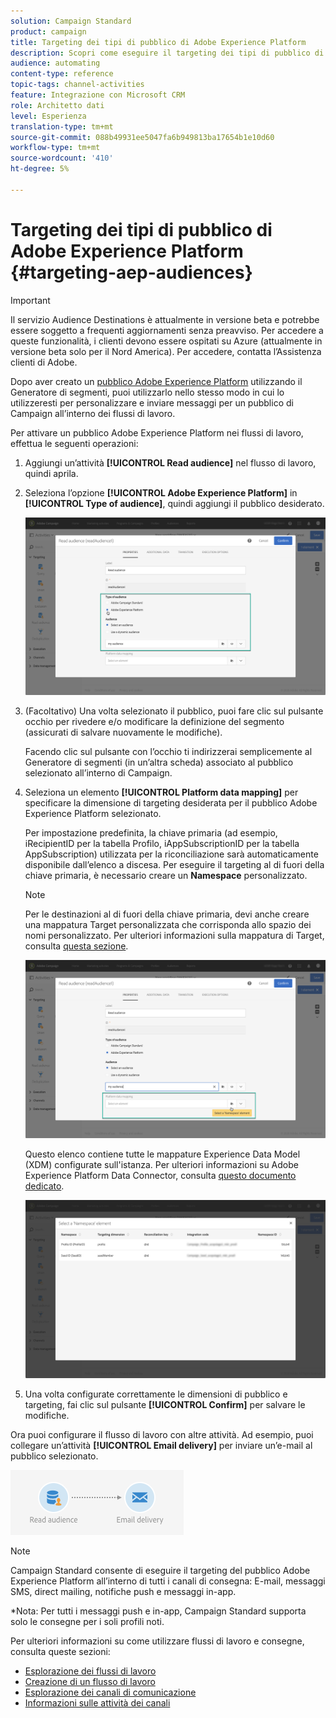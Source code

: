 ```yaml
---
solution: Campaign Standard
product: campaign
title: Targeting dei tipi di pubblico di Adobe Experience Platform
description: Scopri come eseguire il targeting dei tipi di pubblico di Adobe Experience Platform all’interno dei flussi di lavoro.
audience: automating
content-type: reference
topic-tags: channel-activities
feature: Integrazione con Microsoft CRM
role: Architetto dati
level: Esperienza
translation-type: tm+mt
source-git-commit: 088b49931ee5047fa6b949813ba17654b1e10d60
workflow-type: tm+mt
source-wordcount: '410'
ht-degree: 5%

---
```



# Targeting dei tipi di pubblico di Adobe Experience Platform {#targeting-aep-audiences}

>[!IMPORTANT]
>
>Il servizio Audience Destinations è attualmente in versione beta e potrebbe essere soggetto a frequenti aggiornamenti senza preavviso. Per accedere a queste funzionalità, i clienti devono essere ospitati su Azure (attualmente in versione beta solo per il Nord America). Per accedere, contatta l’Assistenza clienti di Adobe.

Dopo aver creato un [pubblico Adobe Experience Platform](../../integrating/using/aep-about-audience-destinations-service.md) utilizzando il Generatore di segmenti, puoi utilizzarlo nello stesso modo in cui lo utilizzeresti per personalizzare e inviare messaggi per un pubblico di Campaign all’interno dei flussi di lavoro.

Per attivare un pubblico Adobe Experience Platform nei flussi di lavoro, effettua le seguenti operazioni:

1. Aggiungi un’attività **[!UICONTROL Read audience]** nel flusso di lavoro, quindi aprila.

1. Seleziona l’opzione **[!UICONTROL Adobe Experience Platform]** in **[!UICONTROL Type of audience]**, quindi aggiungi il pubblico desiderato.

   ![](assets/aep_wkf_readaudience.png)

1. (Facoltativo) Una volta selezionato il pubblico, puoi fare clic sul pulsante occhio per rivedere e/o modificare la definizione del segmento (assicurati di salvare nuovamente le modifiche).

   Facendo clic sul pulsante con l’occhio ti indirizzerai semplicemente al Generatore di segmenti (in un’altra scheda) associato al pubblico selezionato all’interno di Campaign.

1. Seleziona un elemento **[!UICONTROL Platform data mapping]** per specificare la dimensione di targeting desiderata per il pubblico Adobe Experience Platform selezionato.

   Per impostazione predefinita, la chiave primaria (ad esempio, iRecipientID per la tabella Profilo, iAppSubscriptionID per la tabella AppSubscription) utilizzata per la riconciliazione sarà automaticamente disponibile dall’elenco a discesa. Per eseguire il targeting al di fuori della chiave primaria, è necessario creare un **Namespace** personalizzato.

   >[!NOTE]
   >
   >Per le destinazioni al di fuori della chiave primaria, devi anche creare una mappatura Target personalizzata che corrisponda allo spazio dei nomi personalizzato. Per ulteriori informazioni sulla mappatura di Target, consulta [questa sezione](../../administration/using/target-mappings-in-campaign.md).

   ![](assets/aep_wkf_readaudience_namespace.png)

   Questo elenco contiene tutte le mappature Experience Data Model (XDM) configurate sull&#39;istanza. Per ulteriori informazioni su Adobe Experience Platform Data Connector, consulta [questo documento dedicato](../../integrating/using/aep-about-data-connector.md).

   ![](assets/aep_wkf_readaudience_namespace2.png)

1. Una volta configurate correttamente le dimensioni di pubblico e targeting, fai clic sul pulsante **[!UICONTROL Confirm]** per salvare le modifiche.

Ora puoi configurare il flusso di lavoro con altre attività. Ad esempio, puoi collegare un’attività **[!UICONTROL Email delivery]** per inviare un’e-mail al pubblico selezionato.

![](assets/aep_wkf_email.png)

>[!NOTE]
>
>Campaign Standard consente di eseguire il targeting del pubblico Adobe Experience Platform all’interno di tutti i canali di consegna: E-mail, messaggi SMS, direct mailing, notifiche push e messaggi in-app.
>
>*Nota: Per tutti i messaggi push e in-app, Campaign Standard supporta solo le consegne per i soli profili noti.

Per ulteriori informazioni su come utilizzare flussi di lavoro e consegne, consulta queste sezioni:

* [Esplorazione dei flussi di lavoro](../../automating/using/get-started-workflows.md)
* [Creazione di un flusso di lavoro](../../automating/using/building-a-workflow.md)
* [Esplorazione dei canali di comunicazione](../../channels/using/get-started-communication-channels.md)
* [Informazioni sulle attività dei canali](../../automating/using/about-channel-activities.md)
